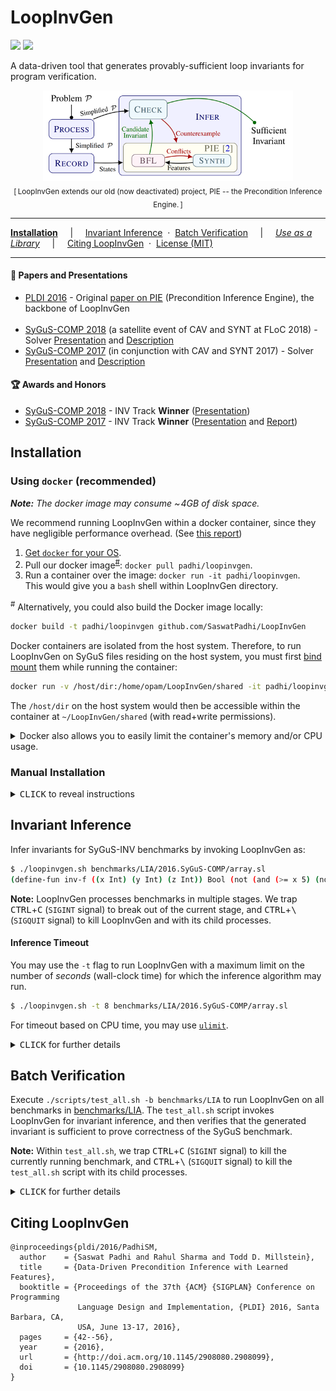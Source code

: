 LoopInvGen
==========

[![](https://img.shields.io/travis/SaswatPadhi/LoopInvGen/master.svg?logo=travis&style=popout&label=Travis+Build)][travis]
[![](https://img.shields.io/microbadger/image-size/padhi/loopinvgen.svg?logo=docker&style=popout&label=Docker+Image)][docker-hub]

A data-driven tool that generates provably-sufficient loop invariants for program verification.

<p align="center">
  <img src="docs/architecture.png" width="400"/>
  <br>
  <sub>
    [&thinsp;LoopInvGen extends our old (now deactivated) project, PIE -- the Precondition Inference Engine.&thinsp;]
  </sub>
</p>


---

[**Installation**](#installation)
&nbsp; &nbsp; &vert; &nbsp; &nbsp;
[Invariant Inference](#invariant-inference)
&nbsp;&middot;&nbsp;
[Batch Verification](#batch-verification)
&nbsp; &nbsp; &vert; &nbsp; &nbsp;
[_Use as a Library_](app/)
&nbsp; &nbsp; &vert; &nbsp; &nbsp;
[Citing LoopInvGen](#citing-loopinvgen)
&nbsp;&middot;&nbsp;
[License (MIT)](LICENSE.md)

---

#### :page_with_curl: Papers and Presentations

- [PLDI 2016](http://conf.researchr.org/home/pldi-2016) -
  Original [paper on PIE](http://saswatpadhi.github.io/assets/pdf/pldi2016_pie.pdf) (Precondition Inference Engine), the backbone of LoopInvGen
  <br><br>
- [SyGuS-COMP 2018][SyGuSCOMP18] (a satellite event of CAV and SYNT at FLoC 2018) -
  Solver [Presentation](docs/2018_SyGuS-COMP-Presentation.pdf) and [Description](docs/2018_SyGuS-COMP-Description.pdf)
- [SyGuS-COMP 2017][SyGuSCOMP17] (in conjunction with CAV and SYNT 2017) -
  Solver [Presentation](docs/2017_SyGuS-COMP-Presentation.pdf) and [Description](docs/2017_SyGuS-COMP-Description.pdf)

#### :trophy: Awards and Honors

- [SyGuS-COMP 2018][SyGuSCOMP18] - INV Track **Winner** ([Presentation](http://sygus.seas.upenn.edu/files/sygus-comp18.pdf))
- [SyGuS-COMP 2017][SyGuSCOMP17] - INV Track **Winner** ([Presentation](http://sygus.seas.upenn.edu/files/sygus-comp17_results.pdf) and [Report](http://sygus.seas.upenn.edu/files/SyGuSComp2017.pdf))

## Installation

### Using `docker` (recommended)

_**Note:** The docker image may consume  ~&hairsp;4GB of disk space._

We recommend running LoopInvGen within a docker container,
since they have negligible performance overhead.
(See [this report](http://domino.research.ibm.com/library/cyberdig.nsf/papers/0929052195DD819C85257D2300681E7B/$File/rc25482.pdf))

1. [Get `docker` for your OS](https://docs.docker.com/install).
2. Pull our docker image<sup>[#](#note_1)</sup>: `docker pull padhi/loopinvgen`.
3. Run a container over the image: `docker run -it padhi/loopinvgen`.<br>
   This would give you a `bash` shell within LoopInvGen directory.

<a name="note_1"><sup>#</sup></a> Alternatively, you could also build the Docker image locally:

```bash
docker build -t padhi/loopinvgen github.com/SaswatPadhi/LoopInvGen
```

Docker containers are isolated from the host system.
Therefore, to run LoopInvGen on SyGuS files residing on the host system,
you must first [bind mount] them while running the container:

```bash
docker run -v /host/dir:/home/opam/LoopInvGen/shared -it padhi/loopinvgen
```

The `/host/dir` on the host system would then be accessible within the container at `~/LoopInvGen/shared` (with read+write permissions).

<details>

<summary> Docker also allows you to easily limit the container's memory and/or CPU usage.</summary>

```bash
# Create a LoopInvGen container with 4GB memory, no swap and 1 CPU
$ docker run -it --memory=4g --memory-swap=4g --cpus=1 padhi/loopinvgen
```

See [the official Docker guide](https://docs.docker.com/config/containers/resource_constraints)
for more details on applying resource constraints.

</details>


### Manual Installation

<details>

<summary><kbd>CLICK</kbd> to reveal instructions</summary>

#### 0. Get the required packages for your OS.

Please see the [`Dockerfile`](Dockerfile#L19-L21) for the complete list of required packages
for building LoopInvGen and its dependencies.  
Most of these packages are already installed on standard installations of most *nix distributions,
except, may be, these: `aspcud libgmp-dev libomp-dev m4`.

#### 1. Install `opam` package manager for OCaml.

See <https://opam.ocaml.org/doc/Install.html>.

#### 2. Install `ocaml` >= 4.05.0.
We recommend using an OCaml compiler with [`flambda`][flambda] optimizations enable
For example, with [`opam`](https://opam.ocaml.org/), you could:
- run `opam switch 4.07.1+flambda` for opam 1.x
- run `opam switch create 4.07.1+flambda` for opam 2.x

#### 3. `opam install` the dependencies.
```bash
$ opam install alcotest.0.8.5 core.v0.11.3 core_extended.v0.11.0 dune.1.7.3
```

#### 4. Get the [Z3 project][z3].
We have tested LoopInvGen with the latest stable version of Z3 (4.8.4).
You could either:
- `git checkout https://github.com/Z3Prover/z3.git` for the bleeding edge version, or
- `wget https://github.com/Z3Prover/z3/archive/z3-4.8.4.zip && unzip z3-4.8.4.zip` for the stable version

#### 4. `git clone` this project, and build everything.
```bash
$ ./scripts/build_all.sh -z /PATH/TO/z3_dir
```
The `build_all.sh` script would build Z3, copy it to `_dep/`, and then build LoopInvGen.
Alternatively, you can copy a precompiled version of Z3 to a `_dep` directory at the root of the repository,
and simply run `./scripts/build_all.sh`.

For debug builds, use the `-D` or `--debug` switch when invoking `build_all.sh`.

For future builds after any changes to the source code, you only need to run `dune build`.
You can configure the build profile to either `debug` or `optimize` (default),
using: `dune build --profile <profile>`.  

</details>

## Invariant Inference

Infer invariants for SyGuS-INV benchmarks by invoking LoopInvGen as:
```bash
$ ./loopinvgen.sh benchmarks/LIA/2016.SyGuS-COMP/array.sl
(define-fun inv-f ((x Int) (y Int) (z Int)) Bool (not (and (>= x 5) (not (<= y z)))))
```

**Note:** LoopInvGen processes benchmarks in multiple stages.
We trap <kbd>CTRL</kbd>+<kbd>C</kbd> (`SIGINT` signal) to break out of the current stage,
and <kbd>CTRL</kbd>+<kbd>\\</kbd> (`SIGQUIT` signal) to kill LoopInvGen and with its child processes.

#### Inference Timeout

You may use the `-t` flag to run LoopInvGen with a maximum limit
on the number of _seconds_ (wall-clock time) for which the inference algorithm may run.
```bash
$ ./loopinvgen.sh -t 8 benchmarks/LIA/2016.SyGuS-COMP/array.sl
```

For timeout based on CPU time, you may use [`ulimit`](https://ss64.com/bash/ulimit.html).

<details>

<summary><kbd>CLICK</kbd> for further details</summary>

#### Verifying Generated Invariants

The `-v` switch makes LoopInvGen verify the benchmark with the generated invariant:
```bash
$ ./loopinvgen.sh -v benchmarks/LIA/2016.SyGuS-COMP/array.sl
PASS
```

It gives one of the following verdicts:
```
PASS                : The generated invariant successfully verifies the benchmark.
PASS (NO SOLUTION)  : The benchmark is invalid (no invariant can verify it),
                      and no invariant was generated.
FAIL {<vc1>;...}    : The generated invariant fails to verify the VCs: vc1, vc2 etc.
                      where each VC is one of {pre, post, trans}.
FAIL (NO SOLUTION)  : The benchmark is invalid (no invariant can verify it),
                      but an invariant (that is not empty/false) was generated.
[TIMEOUT] <verdict> : Invariant inference timed out.
                      With an empty (false) invariant, <verdict> is one of the verdicts above.
```

Try `./loopinvgen.sh -h` for other options that allow more control over the inference process.

</details>


## Batch Verification

Execute `./scripts/test_all.sh -b benchmarks/LIA` to run LoopInvGen on all benchmarks in [benchmarks/LIA].
The `test_all.sh` script invokes LoopInvGen for invariant inference,
and then verifies that the generated invariant is sufficient to prove correctness of the SyGuS benchmark.

**Note:** Within `test_all.sh`,
we trap <kbd>CTRL</kbd>+<kbd>C</kbd> (`SIGINT` signal) to kill the currently running benchmark,
and <kbd>CTRL</kbd>+<kbd>\\</kbd> (`SIGQUIT` signal) to kill the `test_all.sh` script with its child processes.

<details>

<summary><kbd>CLICK</kbd> for further details</summary>

For each benchmark, the `test_all.sh` script generates one of the verdicts mentioned [above](#verifying-generated-invariants), or:
```
[SKIPPED] <verdict> : Invariant inference was skipped for an already passing benchmark.
                      <verdict> is one of the PASS verdicts above.
```

#### Rerunning Failed Benchmarks

The `test_all.sh` script creates a new log directory and tests all benchmarks each time it is run.
However, one may want to rerun only the previously failed benchmarks, for example with a different timeout,
from a previously failing run.
This can be achieved by forcing `test_all.sh` to use a previous log directory, using `-l <old_log_dir>`.

#### Benchmarking with Other Inference Tools

`test_all.sh` is a generic benchmarking script that may run any invariant inference tool.
which accepts the SyGuS format. This makes it easier for us to compare various tools easily.  
To use an invariant inference tool other than LoopInvGen, invoke it as:
`test_all.sh -b <path/to/benchmarks> -T <path/to/tool> [-- -tool -specific -options]`

#### Limiting Execution Time

Just like `loopinvgen.sh`, the `test_all.sh` script allows users to limit the
execution time for the invariant inference tools using the `-t` flag.
```bash
$ ./scripts/test_all.sh -b benchmarks/LIA -t 10
```

Try `./scripts/test_all.sh -h` for more options.

</details>

## Citing LoopInvGen

```
@inproceedings{pldi/2016/PadhiSM,
  author    = {Saswat Padhi and Rahul Sharma and Todd D. Millstein},
  title     = {Data-Driven Precondition Inference with Learned Features},
  booktitle = {Proceedings of the 37th {ACM} {SIGPLAN} Conference on Programming
               Language Design and Implementation, {PLDI} 2016, Santa Barbara, CA,
               USA, June 13-17, 2016},
  pages     = {42--56},
  year      = {2016},
  url       = {http://doi.acm.org/10.1145/2908080.2908099},
  doi       = {10.1145/2908080.2908099}
}
```

[benchmarks/LIA]: benchmarks/LIA

[flambda]:        https://caml.inria.fr/pub/docs/manual-ocaml/flambda.html
[bind mount]:     https://docs.docker.com/storage/bind-mounts

[SyGuSCOMP17]:    http://www.sygus.org/SyGuS-COMP2017.html
[SyGuSCOMP18]:    http://www.sygus.org/SyGuS-COMP2018.html

[docker-hub]:     https://hub.docker.com/r/padhi/loopinvgen
[travis]:         https://travis-ci.org/SaswatPadhi/LoopInvGen
[z3]:             https://github.com/Z3Prover/z3